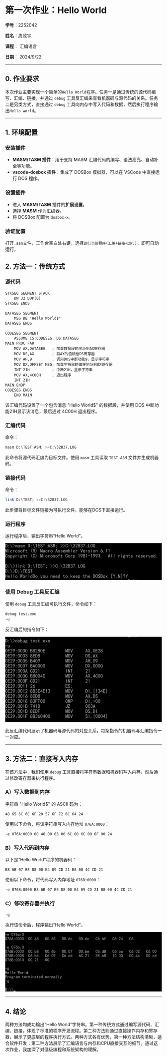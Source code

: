 # 第一次作业：Hello World

**学号**：2252042

**姓名**：周政宇

**课程**： 汇编语言

**日期**： 2024/9/22

---

## 0. 作业要求

本次作业主要实现一个简单的`Hello World`程序。任务一是通过传统的源代码编写、汇编、链接，并通过 `debug` 工具反汇编来查看机器码与源代码的关系。任务二是另类方式，直接通过 `debug` 工具向内存中写入代码和数据，然后执行程序输出`Hello world`。

------

## 1. 环境配置

### 安装插件

- **MASM/TASM 插件**：用于支持 MASM 汇编代码的编写、语法高亮、自动补全等功能。
- **vscode-dosbox 插件**：集成了 DOSBox 模拟器，可以在 VSCode 中直接运行 DOS 程序。

### 设置插件

- 进入 **MASM/TASM** 插件的**扩展设置**。
- 选择 **MASM** 作为汇编器。
- 将 DOSBox 配置为 `dosbox-x`。

### 验证配置

打开`.asm`文件，工作台空白处右键，选择`运行当前程序(汇编+链接+运行)`，即可自动运行。

## 2. 方法一：传统方式

### 源代码

```assembly
STKSEG SEGMENT STACK
    DW 32 DUP(0)
STKSEG ENDS

DATASEG SEGMENT
    MSG DB "Hello World$"
DATASEG ENDS

CODESEG SEGMENT
    ASSUME CS:CODESEG, DS:DATASEG
MAIN PROC FAR
    MOV AX,DATASEG   ; 加载数据段的地址到AX寄存器
    MOV DS,AX        ; 将AX的值赋给DS寄存器
    MOV AH,9         ; 调用DOS中断功能9，显示字符串
    MOV DX,OFFSET MSG; 加载字符串的偏移地址到DX寄存器
    INT 21H          ; 中断21H，显示字符串
    MOV AX,4C00H     ; 退出程序
    INT 21H
MAIN ENDP
CODESEG ENDS
    END MAIN
```

该汇编代码设置了一个包含消息 "Hello World$" 的数据段，并使用 DOS 中断功能21H显示该消息，最后通过 4C00H 退出程序。

### 汇编代码

命令：

```bash
masm D:\TEST.ASM; >>C:\32837.LOG
```

此命令将源代码汇编为目标文件。使用 `masm` 工具读取 `TEST.ASM` 文件并生成机器码。

### 链接代码

命令：

```bash
link D:\TEST; >>C:\32837.LOG
```

此步骤将目标文件链接为可执行文件，能够在DOS下直接运行。

### 运行程序

运行程序后，输出字符串“Hello World”。

![hello](..\assets\hello.png)

### 使用 Debug 工具反汇编

使用 `debug` 工具反汇编可执行文件，命令如下：

```bash
debug test.exe
-u
```

反汇编后的指令如下：

![debug-u](..\assets\debug-u.png)

此反汇编代码展示了机器码与源代码的对应关系，每条指令的机器码与汇编指令一一对应。

---

## 3. 方法二：直接写入内存

在该方法中，我们使用 `debug` 工具直接将字符串数据和机器码写入内存，然后通过修改寄存器来执行程序。

### A）写入数据到内存

字符串 "Hello World$" 的 ASCII 码为：

```
48 65 6C 6C 6F 20 57 6F 72 6C 64 24
```

使用以下命令，将该字符串写入内存地址 `076A:0000`：

```bash
-e 076A:0000 00 48 00 65 00 6C 00 6C 00 6F 00 24
```

### B）写入代码到内存

以下是“Hello World”程序的机器码：

```
B8 6B 07 BE D8 00 B4 09 CD 21 B8 00 4C CD 21
```

使用以下命令，将代码写入内存地址 `076B:0000`：

```bash
-e 076B:0000 B8 6B 07 BE D8 00 B4 09 CD 21 B8 00 4C CD 21
```

### C）修改寄存器并执行

```bash
-g
```

执行该命令后，程序输出“Hello World”。

![直接修改内存](..\assets\直接修改内存.png)

---

## 4. 结论

两种方法均成功输出“Hello World”字符串。第一种传统方式通过编写源代码、汇编、链接，体现了标准的程序开发流程。第二种方法则通过直接操作内存和寄存器，展示了更底层的程序执行方式。两种方式各有优势，第一种方法结构清晰，适合软件开发；第二种方法展示了汇编语言与内存和CPU直接交互的细节。通过这次作业，我加深了对低级编程和系统架构的理解。
